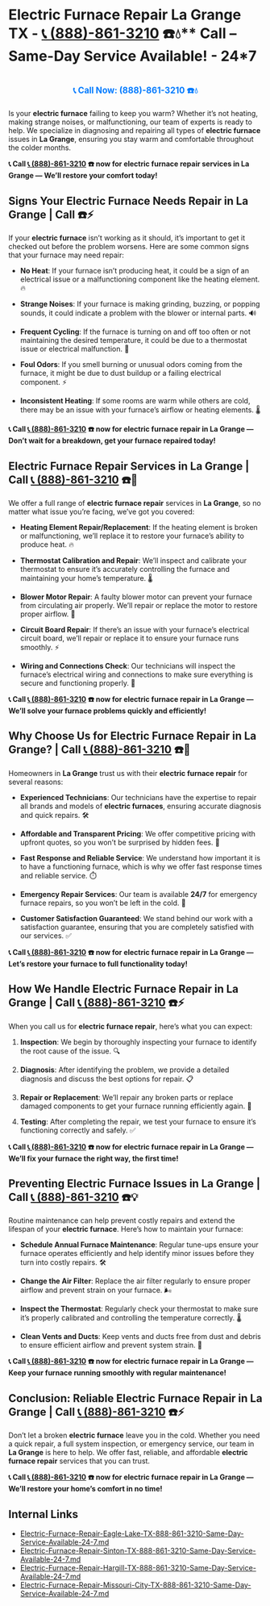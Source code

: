 # Electric Furnace Repair La Grange TX - [📞 (888)-861-3210](https://plumbing-texas-3210.netlify.app) ☎️💧** Call – Same-Day Service Available! - 24*7
# 

<p align="center" style="font-size: 1.2em; font-weight: bold; margin: 20px 0;">
  <a href="https://plumbing-texas-3210.netlify.app" target="_blank" style="color: #007BFF; text-decoration: none;">📞 Call Now: (888)-861-3210 ☎️💧</a>
</p>

Is your **electric furnace** failing to keep you warm? Whether it’s not heating, making strange noises, or malfunctioning, our team of experts is ready to help. We specialize in diagnosing and repairing all types of **electric furnace** issues in **La Grange**, ensuring you stay warm and comfortable throughout the colder months.

**📞 Call [📞 (888)-861-3210](https://plumbing-texas-3210.netlify.app) ☎️ now for **electric furnace repair** services in La Grange — We’ll restore your comfort today!**

## **Signs Your Electric Furnace Needs Repair in La Grange | Call  ☎️⚡**

If your **electric furnace** isn’t working as it should, it’s important to get it checked out before the problem worsens. Here are some common signs that your furnace may need repair:

- **No Heat**: If your furnace isn’t producing heat, it could be a sign of an electrical issue or a malfunctioning component like the heating element. 🔥

- **Strange Noises**: If your furnace is making grinding, buzzing, or popping sounds, it could indicate a problem with the blower or internal parts. 🔊

- **Frequent Cycling**: If the furnace is turning on and off too often or not maintaining the desired temperature, it could be due to a thermostat issue or electrical malfunction. 🔄

- **Foul Odors**: If you smell burning or unusual odors coming from the furnace, it might be due to dust buildup or a failing electrical component. ⚡

- **Inconsistent Heating**: If some rooms are warm while others are cold, there may be an issue with your furnace’s airflow or heating elements. 🌡️

**📞 Call [📞 (888)-861-3210](https://plumbing-texas-3210.netlify.app) ☎️ now for **electric furnace repair** in La Grange — Don’t wait for a breakdown, get your furnace repaired today!**

## **Electric Furnace Repair Services in La Grange | Call [📞 (888)-861-3210](https://plumbing-texas-3210.netlify.app) ☎️🔧**

We offer a full range of **electric furnace repair** services in **La Grange**, so no matter what issue you’re facing, we’ve got you covered:

- **Heating Element Repair/Replacement**: If the heating element is broken or malfunctioning, we’ll replace it to restore your furnace’s ability to produce heat. 🔥

- **Thermostat Calibration and Repair**: We’ll inspect and calibrate your thermostat to ensure it’s accurately controlling the furnace and maintaining your home’s temperature. 🌡️

- **Blower Motor Repair**: A faulty blower motor can prevent your furnace from circulating air properly. We’ll repair or replace the motor to restore proper airflow. 💨

- **Circuit Board Repair**: If there’s an issue with your furnace’s electrical circuit board, we’ll repair or replace it to ensure your furnace runs smoothly. ⚡

- **Wiring and Connections Check**: Our technicians will inspect the furnace’s electrical wiring and connections to make sure everything is secure and functioning properly. 🔧

**📞 Call [📞 (888)-861-3210](https://plumbing-texas-3210.netlify.app) ☎️ now for **electric furnace repair** in La Grange — We’ll solve your furnace problems quickly and efficiently!**

## **Why Choose Us for Electric Furnace Repair in La Grange? | Call [📞 (888)-861-3210](https://plumbing-texas-3210.netlify.app) ☎️🌟**

Homeowners in **La Grange** trust us with their **electric furnace repair** for several reasons:

- **Experienced Technicians**: Our technicians have the expertise to repair all brands and models of **electric furnaces**, ensuring accurate diagnosis and quick repairs. 🛠️

- **Affordable and Transparent Pricing**: We offer competitive pricing with upfront quotes, so you won’t be surprised by hidden fees. 💸

- **Fast Response and Reliable Service**: We understand how important it is to have a functioning furnace, which is why we offer fast response times and reliable service. ⏱️

- **Emergency Repair Services**: Our team is available **24/7** for emergency furnace repairs, so you won’t be left in the cold. 🌙

- **Customer Satisfaction Guaranteed**: We stand behind our work with a satisfaction guarantee, ensuring that you are completely satisfied with our services. ✅

**📞 Call [📞 (888)-861-3210](https://plumbing-texas-3210.netlify.app) ☎️ now for **electric furnace repair** in La Grange — Let’s restore your furnace to full functionality today!**

## **How We Handle Electric Furnace Repair in La Grange | Call [📞 (888)-861-3210](https://plumbing-texas-3210.netlify.app) ☎️⚡**

When you call us for **electric furnace repair**, here’s what you can expect:

1. **Inspection**: We begin by thoroughly inspecting your furnace to identify the root cause of the issue. 🔍

2. **Diagnosis**: After identifying the problem, we provide a detailed diagnosis and discuss the best options for repair. 📋

3. **Repair or Replacement**: We’ll repair any broken parts or replace damaged components to get your furnace running efficiently again. 🔧

4. **Testing**: After completing the repair, we test your furnace to ensure it’s functioning correctly and safely. ✅

**📞 Call [📞 (888)-861-3210](https://plumbing-texas-3210.netlify.app) ☎️ now for **electric furnace repair** in La Grange — We’ll fix your furnace the right way, the first time!**

## **Preventing Electric Furnace Issues in La Grange | Call [📞 (888)-861-3210](https://plumbing-texas-3210.netlify.app) ☎️💡**

Routine maintenance can help prevent costly repairs and extend the lifespan of your **electric furnace**. Here’s how to maintain your furnace:

- **Schedule Annual Furnace Maintenance**: Regular tune-ups ensure your furnace operates efficiently and help identify minor issues before they turn into costly repairs. 🛠️

- **Change the Air Filter**: Replace the air filter regularly to ensure proper airflow and prevent strain on your furnace. 🌬️

- **Inspect the Thermostat**: Regularly check your thermostat to make sure it’s properly calibrated and controlling the temperature correctly. 🌡️

- **Clean Vents and Ducts**: Keep vents and ducts free from dust and debris to ensure efficient airflow and prevent system strain. 💨

**📞 Call [📞 (888)-861-3210](https://plumbing-texas-3210.netlify.app) ☎️ now for **electric furnace repair** in La Grange — Keep your furnace running smoothly with regular maintenance!**

## **Conclusion: Reliable Electric Furnace Repair in La Grange | Call [📞 (888)-861-3210](https://plumbing-texas-3210.netlify.app) ☎️⚡**

Don’t let a broken **electric furnace** leave you in the cold. Whether you need a quick repair, a full system inspection, or emergency service, our team in **La Grange** is here to help. We offer fast, reliable, and affordable **electric furnace repair** services that you can trust.

**📞 Call [📞 (888)-861-3210](https://plumbing-texas-3210.netlify.app) ☎️ now for **electric furnace repair** in La Grange — We’ll restore your home’s comfort in no time!**


## Internal Links
- [Electric-Furnace-Repair-Eagle-Lake-TX-888-861-3210-Same-Day-Service-Available-24-7.md](https://github.com/allyoucaneatsushiin/plumbing-texas/blob/main/Electric-Furnace-Repair-Eagle-Lake-TX-888-861-3210-Same-Day-Service-Available-24-7.md)
- [Electric-Furnace-Repair-Sinton-TX-888-861-3210-Same-Day-Service-Available-24-7.md](https://github.com/allyoucaneatsushiin/plumbing-texas/blob/main/Electric-Furnace-Repair-Sinton-TX-888-861-3210-Same-Day-Service-Available-24-7.md)
- [Electric-Furnace-Repair-Hargill-TX-888-861-3210-Same-Day-Service-Available-24-7.md](https://github.com/allyoucaneatsushiin/plumbing-texas/blob/main/Electric-Furnace-Repair-Hargill-TX-888-861-3210-Same-Day-Service-Available-24-7.md)
- [Electric-Furnace-Repair-Missouri-City-TX-888-861-3210-Same-Day-Service-Available-24-7.md](https://github.com/allyoucaneatsushiin/plumbing-texas/blob/main/Electric-Furnace-Repair-Missouri-City-TX-888-861-3210-Same-Day-Service-Available-24-7.md)
